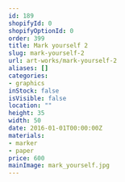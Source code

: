 ```yaml
---
id: 189
shopifyId: 0
shopifyOptionId: 0
order: 399
title: Mark yourself 2
slug: mark-yourself-2
url: art-works/mark-yourself-2
aliases: []
categories:
- graphics
inStock: false
isVisible: false
location: ""
height: 35
width: 50
date: 2016-01-01T00:00:00Z
materials:
- marker
- paper
price: 600
mainImage: mark_yourself.jpg
---
```

